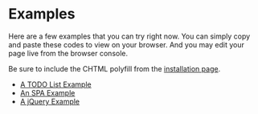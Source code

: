 # Examples
Here are a few examples that you can try right now. You can simply copy and paste these codes to view on your browser. And you may edit your page live from the browser console.

Be sure to include the CHTML polyfill from the [installation page](../installation/README.md).

+ [A TODO List Example](todo/README.md)
+ [An SPA Example](spa/README.md)
+ [A jQuery Example](jquery/README.md)